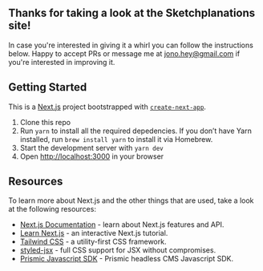 ## Thanks for taking a look at the Sketchplanations site!

In case you're interested in giving it a whirl you can follow the instructions below. Happy to accept PRs or message me at jono.hey@gmail.com if you're interested in improving it.

## Getting Started

This is a [Next.js](https://nextjs.org/) project bootstrapped with [`create-next-app`](https://github.com/zeit/next.js/tree/canary/packages/create-next-app).

1. Clone this repo
2. Run `yarn` to install all the required depedencies. If you don’t have Yarn installed, run `brew install yarn` to install it via Homebrew.
3. Start the development server with `yarn dev`
4. Open [http://localhost:3000](http://localhost:3000) in your browser

## Resources

To learn more about Next.js and the other things that are used, take a look at the following resources:

- [Next.js Documentation](https://nextjs.org/docs) - learn about Next.js features and API.
- [Learn Next.js](https://nextjs.org/learn) - an interactive Next.js tutorial.
- [Tailwind CSS](https://tailwindcss.com/) - a utility-first CSS framework.
- [styled-jsx](https://github.com/vercel/styled-jsx#readme) - full CSS support for JSX without compromises.
- [Prismic Javascript SDK](https://prismic.io/docs/javascript/getting-started/integrating-with-an-existing-javascript-project) - Prismic headless CMS Javascript SDK.
